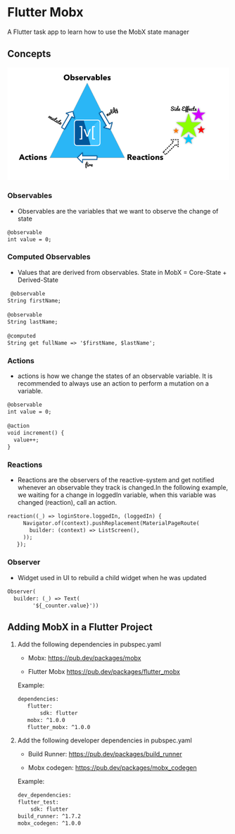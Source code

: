 # Flutter Mobx

A Flutter task app to learn how to use the MobX state manager

## Concepts 
 <img src="https://github.com/mobxjs/mobx.dart/raw/master/docs/src/images/mobx-triad.png">
 
 ### Observables
  - Observables are the variables that we want to observe the change of state
   ```
  @observable
  int value = 0;
 ```
  
 
 ### Computed Observables
 
   - Values that are derived from observables. State in MobX = Core-State + Derived-State
   ```
    @observable
  String firstName;

  @observable
  String lastName;

  @computed
  String get fullName => '$firstName, $lastName';
   ```
 
 
 ### Actions
 
  - actions is how we change the states of an observable variable. It is recommended to always use an action to perform a mutation on a variable.
  ```
  @observable
  int value = 0;

  @action
  void increment() {
    value++;
  }
  ```
 
 ### Reactions 
  - Reactions are the observers of the reactive-system and get notified whenever an observable they track is changed.In the following example, we waiting for a change in loggedIn variable, when this variable was changed (reaction), call an action.

 
 ```
 reaction((_) => loginStore.loggedIn, (loggedIn) {
      Navigator.of(context).pushReplacement(MaterialPageRoute(
        builder: (context) => ListScreen(),
      ));
    });
 
 ```
 
 ### Observer
  - Widget used in UI to rebuild a child widget when he was updated
  
  ```
  Observer(
    builder: (_) => Text(
          '${_counter.value}'))
  ```

## Adding MobX in a Flutter Project

 1. Add the following dependencies in pubspec.yaml
 
    - Mobx:
       https://pub.dev/packages/mobx

    - Flutter Mobx
       https://pub.dev/packages/flutter_mobx

    Example:
    ```
    dependencies:
       flutter:
           sdk: flutter
       mobx: ^1.0.0
       flutter_mobx: ^1.0.0
    ```
 2. Add the following developer dependencies in pubspec.yaml
 
     - Build Runner:
       https://pub.dev/packages/build_runner

     - Mobx codegen:
       https://pub.dev/packages/mobx_codegen

     Example:
     ```
     dev_dependencies:
     flutter_test:
         sdk: flutter
     build_runner: ^1.7.2
     mobx_codegen: ^1.0.0
    ```

